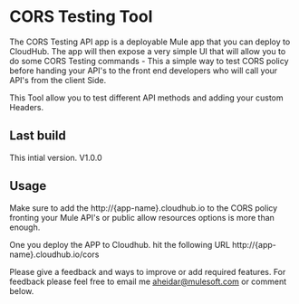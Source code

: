 # CORS Testing Tool

The CORS Testing API app is a deployable Mule app that you can deploy to CloudHub. The app will then expose a very simple UI that will allow you to do some CORS Testing commands - This a simple way to test CORS policy before handing your API's to the front end developers who will call your API's from the client Side.

This Tool allow you to test different API methods and adding your custom Headers.

## Last build

This intial version. V1.0.0 

## Usage

Make sure to add the http://{app-name}.cloudhub.io to the CORS policy fronting your Mule API's or public allow resources options is more than enough.

One you deploy the APP to Cloudhub. hit the following URL http://{app-name}.cloudhub.io/cors

Please give a feedback and ways to improve or add required features.
For feedback please feel free to email me aheidar@mulesoft.com or comment below. 
